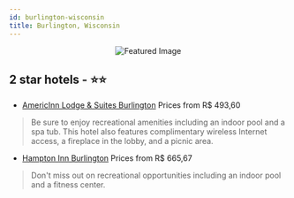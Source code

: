 ```yaml
---
id: burlington-wisconsin
title: Burlington, Wisconsin
---
```


<center><img src="https://i.travelapi.com/hotels/8000000/7490000/7485700/7485644/5764453c_z.jpg" alt="Featured Image" /></center>


##  2 star hotels - ⭐️⭐️

-    [AmericInn Lodge & Suites Burlington](https://us.hurb.com/hotels/burlington/americinn-lodge-suites-burlington-JNP-JP141135?cmp=18055) Prices from R$ 493,60
   > Be sure to enjoy recreational amenities including an indoor pool and a spa tub. This hotel also features complimentary wireless Internet access, a fireplace in the lobby, and a picnic area.
-    [Hampton Inn Burlington](https://us.hurb.com/hotels/burlington/hampton-inn-burlington-JNP-JP037371?cmp=18055) Prices from R$ 665,67
   > Don't miss out on recreational opportunities including an indoor pool and a fitness center.
